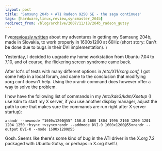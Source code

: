 ```yaml
---
layout: post
title: 'Samsung 204b + ATI Radeon 9250 SE - the saga continues'
tags: [hardware,linux,review,syncmaster_204b]
redirect_from: /blog/archive/2007/11/18/204b_radeon_gutsy
---
```


I've[previously
written](/blog/archive/2007/01/03/samsung-syncmaster-204b-r-dont-try-that-at-home "Samsung Syncmaster 204B [R] on DVI - don't try that at home!")
about my adventures in getting my Samsung 204b, made in Slovakia, to
work properly in 1600x1200 at 60Hz (short story: Can't be done due to
bugs in their DVI implementation). \

Yesterday, I decided to upgrade my home workstation from Ubuntu 7.04 to
7.10, and of course, the flickering screen syndrome came back.

After lot's of tests with many different options in
*/etc/X11/xorg.conf,* I got some help in a local forum, and came to the
conclusion that modifying xorg.conf doesn't help. Using the xrandr
command does however offer a way to solve the problem.

I how have the following list of commands in my */etc/kde3/kdm/Xsetup*
(I use kdm to start my X server, if you use another display manager,
adjust the path to one that makes sure the commands are run right after
X server startup):

    xrandr --newmode "1600x1200@55" 150.0 1600 1804 1996 2160 1200 1201 1204 1250 +hsync +vsyncxrandr --addmode DVI-0 1600x1200@55xrandr --output DVI-0 --mode 1600x1200@55

Gosh. Seems like there's some kind of bug in the ATI driver in the X.org
7.2 packaged with Ubuntu Gutsy, or perhaps in X.org itself.\


